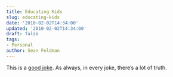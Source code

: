 ```yaml
---
title: Educating Kids
slug: educating-kids
date: '2010-02-02T14:34:00'
updated: '2010-02-02T14:34:00'
draft: false
tags:
- Personal
author: Sean Feldman
---
```

<p>This is a <a href="http://vimeo.com/8550868" target="_blank">good joke</a>. As always, in every joke, there’s a lot of truth.</p>
